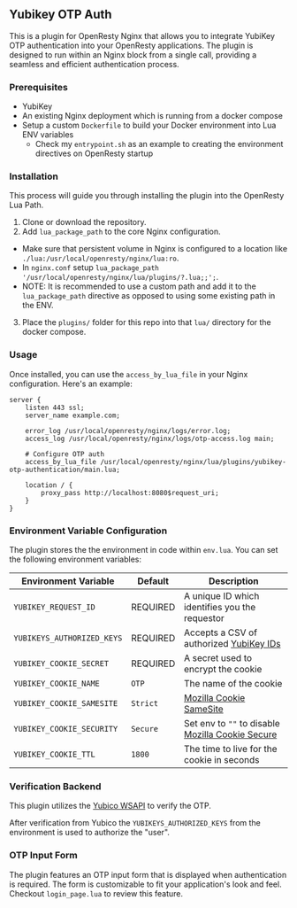 ## Yubikey OTP Auth

This is a plugin for OpenResty Nginx that allows you to integrate YubiKey OTP authentication into your OpenResty applications. The plugin is designed to run within an Nginx block from a single call, providing a seamless and efficient authentication process.

### Prerequisites

- YubiKey
- An existing Nginx deployment which is running from a docker compose
- Setup a custom `Dockerfile` to build your Docker environment into Lua ENV variables
  - Check my `entrypoint.sh` as an example to creating the environment directives on OpenResty startup

### Installation
This process will guide you through installing the plugin into the OpenResty Lua Path.

1. Clone or download the repository.
2. Add `lua_package_path` to the core Nginx configuration.
  - Make sure that persistent volume in Nginx is configured to a location like `./lua:/usr/local/openresty/nginx/lua:ro`.
  - In `nginx.conf` setup `lua_package_path '/usr/local/openresty/nginx/lua/plugins/?.lua;;';`.
  - NOTE: It is recommended to use a custom path and add it to the `lua_package_path` directive as opposed to using some existing path in the ENV.
3. Place the `plugins/` folder for this repo into that `lua/` directory for the docker compose.

### Usage

Once installed, you can use the `access_by_lua_file` in your Nginx configuration. Here's an example:

```nginx
server {
    listen 443 ssl;
    server_name example.com;

    error_log /usr/local/openresty/nginx/logs/error.log;
    access_log /usr/local/openresty/nginx/logs/otp-access.log main;

    # Configure OTP auth
    access_by_lua_file /usr/local/openresty/nginx/lua/plugins/yubikey-otp-authentication/main.lua;

    location / {
        proxy_pass http://localhost:8080$request_uri;
    }
}
```

### Environment Variable Configuration

The plugin stores the the environment in code within `env.lua`. You can set the following environment variables:

| Environment Variable | Default | Description |
| --- | --- | --- |
| `YUBIKEY_REQUEST_ID` | REQUIRED | A unique ID which identifies you the requestor |
| `YUBIKEYS_AUTHORIZED_KEYS` | REQUIRED | Accepts a CSV of authorized [YubiKey IDs](https://developers.yubico.com/OTP/OTPs_Explained.html) |
| `YUBIKEY_COOKIE_SECRET` | REQUIRED | A secret used to encrypt the cookie |
| `YUBIKEY_COOKIE_NAME` | `OTP` | The name of the cookie |
| `YUBIKEY_COOKIE_SAMESITE` | `Strict` | [Mozilla Cookie SameSite](https://developer.mozilla.org/en-US/docs/Web/HTTP/Headers/Set-Cookie#samesitesamesite-value) |
| `YUBIKEY_COOKIE_SECURITY` | `Secure` | Set env to `""` to disable [Mozilla Cookie Secure](https://developer.mozilla.org/en-US/docs/Web/HTTP/Headers/Set-Cookie#secure) |
| `YUBIKEY_COOKIE_TTL` | `1800` | The time to live for the cookie in seconds |

### Verification Backend
This plugin utilizes the [Yubico WSAPI](https://developers.yubico.com/wsapi/2.0/otp/verify-otp.html) to verify the OTP.

After verification from Yubico the `YUBIKEYS_AUTHORIZED_KEYS` from the environment is used to authorize the "user".

### OTP Input Form

The plugin features an OTP input form that is displayed when authentication is required. The form is customizable to fit your application's look and feel. Checkout `login_page.lua` to review this feature.